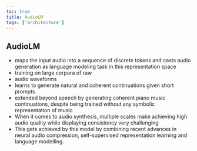 ```yaml
---
toc: true
title: AudioLM
tags: ['architecture']
---
```


## AudioLM
- maps the input audio into a sequence of discrete tokens and casts audio generation as language modeling task in this representation space
- training on large corpora of raw
- audio waveforms
- learns to generate natural and coherent continuations given short prompts
- extended beyond speech by generating coherent piano music continuations, despite being trained without any symbolic representation of music
- When it comes to audio synthesis, multiple scales make achieving high audio quality while displaying consistency very challenging
- This gets achieved by this model by combining recent advances in neural audio compression, self-supervised representation learning and language modelling.



